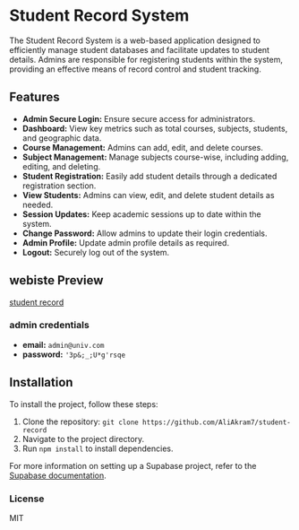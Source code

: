 # Student Record System

The Student Record System is a web-based application designed to efficiently manage student databases and facilitate updates to student details. Admins are responsible for registering students within the system, providing an effective means of record control and student tracking.


## Features

- **Admin Secure Login:** Ensure secure access for administrators.
- **Dashboard:** View key metrics such as total courses, subjects, students, and geographic data.
- **Course Management:** Admins can add, edit, and delete courses.
- **Subject Management:** Manage subjects course-wise, including adding, editing, and deleting.
- **Student Registration:** Easily add student details through a dedicated registration section.
- **View Students:** Admins can view, edit, and delete student details as needed.
- **Session Updates:** Keep academic sessions up to date within the system.
- **Change Password:** Allow admins to update their login credentials.
- **Admin Profile:** Update admin profile details as required.
- **Logout:** Securely log out of the system.
  
## webiste Preview 
  [student record](https://student-record-navy.vercel.app/)
  ### admin credentials 
- **email:** `admin@univ.com`
- **password:** `'3p&;_;U*g'rsqe`
  
  

## Installation

To install the project, follow these steps:

1. Clone the repository: `git clone https://github.com/AliAkram7/student-record`
2. Navigate to the project directory.
3. Run `npm install` to install dependencies.

For more information on setting up a Supabase project, refer to the [Supabase documentation](https://supabase.com/docs/guides/getting-started/tutorials/with-nextjs).

### License

MIT

